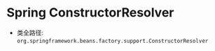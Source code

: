 # Spring ConstructorResolver
- 类全路径: `org.springframework.beans.factory.support.ConstructorResolver`